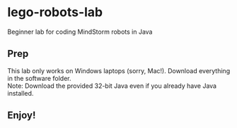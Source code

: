 # lego-robots-lab
Beginner lab for coding MindStorm robots in Java

## Prep
This lab only works on Windows laptops (sorry, Mac!). Download everything in the software folder.  
Note: Download the provided 32-bit Java even if you already have Java installed.

## Enjoy!
